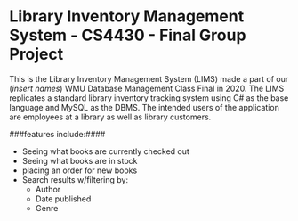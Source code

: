 # Library Inventory Management System - CS4430 - Final Group Project

This is the Library Inventory Management System (LIMS) made a part of our 
(*insert names*) WMU Database Management Class Final in 2020. The LIMS 
replicates a standard library inventory tracking system using C# as the 
base language and MySQL as the DBMS. The intended users of the application 
are employees at a library as well as library customers. 

###features include:####
+ Seeing what books are currently checked out
+ Seeing what books are in stock
+ placing an order for new books
+ Search results w/filtering by:
    + Author
    + Date published
    + Genre